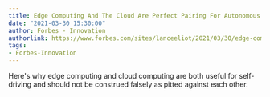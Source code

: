 ```yaml
---
title: Edge Computing And The Cloud Are Perfect Pairing For Autonomous Vehicles
date: "2021-03-30 15:30:00"
author: Forbes - Innovation
authorlink: https://www.forbes.com/sites/lanceeliot/2021/03/30/edge-computing-and-the-cloud-are-perfect-pairing-for-autonomous-vehicles/
tags:
- Forbes-Innovation
---
```

Here's why edge computing and cloud computing are both useful for self-driving and should not be construed falsely as pitted against each other.